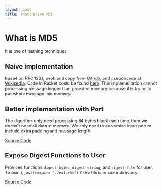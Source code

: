 ```yaml
---
layout: post
title: (Not) Naive MD5
---
```

What is MD5
===========
It is one of hashing techniques

Naive implementation
--------------------
based on RFC 1321, peek and copy from [Github](https://github.com/CastixGitHub/racket-md5), and pseudocode at [Wikipedia](https://en.wikipedia.org/wiki/MD5).
Code in Racket could be found [here](https://github.com/binilinlquad/md5/tree/v0.1).
This implementation cannot processing message bigger than provided memory because it is trying to put whole message into memory.

Better implementation with Port
-------------------------------
The algorithm only need processing 64 bytes block each time, then we doesn't need all data in memory.
We only need to customise input port to include extra padding and message length.

[Source Code](https://github.com/binilinlquad/md5/tree/v0.2)

Expose Digest Functions to User
-------------------------------
Provides functions `digest-bytes`, `digest-string`, and `digest-file` for user. To use it, just `(require "./md5.rkt")` if the file is in same directory.

[Source Code](https://github.com/binilinlquad/md5/tree/v0.3)
